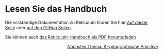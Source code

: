 # Lesen Sie das Handbuch
Die vollständige Dokumentation zu Reticulum finden Sie hier [Auf dieser Seite](manual/index.html) oder [auf den GitHub Seiten](https://markqvist.github.io/Reticulum/manual/).

Sie können auch [das Reticulum-Handbuch als PDF herunterladen](manual/Reticulum%20Manual.pdf)

<p align="right"><a href="crypto.html">Nächstes Thema: Kryptographische Primitive</a></p>